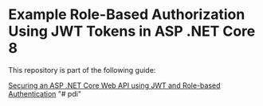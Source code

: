 # Example Role-Based Authorization Using JWT Tokens in ASP .NET Core 8

This repository is part of the following guide:

[Securing an ASP .NET Core Web API using JWT and Role-based Authentication](https://markjames.dev/blog/jwt-authorization-asp-net-core)
"# pdi" 
